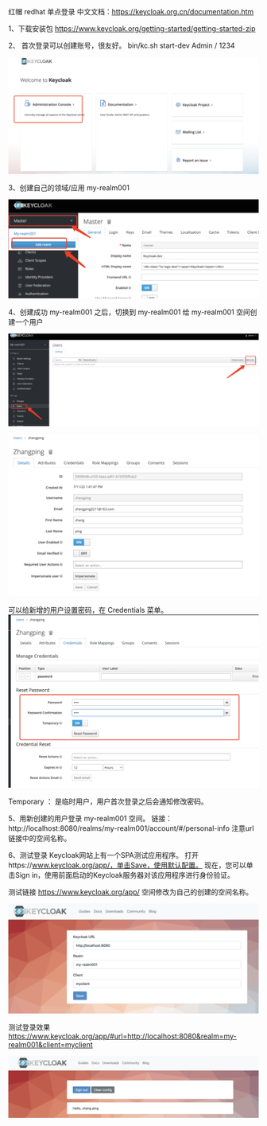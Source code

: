 
红帽 redhat 单点登录
中文文档：https://keycloak.org.cn/documentation.htm

1、下载安装包
https://www.keycloak.org/getting-started/getting-started-zip

2、
首次登录可以创建账号，很友好。
bin/kc.sh start-dev
Admin / 1234

![img](https://github.com/zhangping3211/cloudevent/blob/main/img/keycloak2.png)


3、创建自己的领域/应用 my-realm001

![img](https://github.com/zhangping3211/cloudevent/blob/main/img/keycloak3.png)


4、创建成功  my-realm001 之后，切换到  my-realm001
给  my-realm001 空间创建一个用户

![img](https://github.com/zhangping3211/cloudevent/blob/main/img/keycloak4.png)

![img](https://github.com/zhangping3211/cloudevent/blob/main/img/keycloak5.png)

可以给新增的用户设置密码，在 Credentials 菜单。
![img](https://github.com/zhangping3211/cloudevent/blob/main/img/keycloak6.png)

Temporary ： 是临时用户，用户首次登录之后会通知修改密码。

5、用新创建的用户登录  my-realm001  空间。
链接：http://localhost:8080/realms/my-realm001/account/#/personal-info
注意url链接中的空间名称。

6、测试登录
Keycloak网站上有一个SPA测试应用程序。
打开https://www.keycloak.org/app/，单击Save，使用默认配置。
现在，您可以单击Sign in，使用前面启动的Keycloak服务器对该应用程序进行身份验证。

测试链接  https://www.keycloak.org/app/  空间修改为自己的创建的空间名称。

![img](https://github.com/zhangping3211/cloudevent/blob/main/img/keycloak7.png)


测试登录效果
https://www.keycloak.org/app/#url=http://localhost:8080&realm=my-realm001&client=myclient

![img](https://github.com/zhangping3211/cloudevent/blob/main/img/keycloak8.png)



